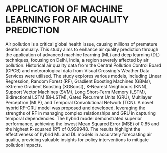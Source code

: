 # APPLICATION OF MACHINE LEARNING FOR AIR QUALITY PREDICTION
Air pollution is a critical global health issue, causing millions of premature deaths annually. This study aims to enhance air quality prediction through the application of advanced machine learning (ML) and deep learning (DL) techniques, focusing on Delhi, India, a region severely affected by air pollution. Historical air quality data from the Central Pollution Control Board (CPCB) and meteorological data from Visual Crossing's Weather Data Services were utilised. The study explores various models, including Linear Regression, Random Forest (RF), Gradient Boosting Machines (GBMs), eXtreme Gradient Boosting (XGBoost), K-Nearest Neighbours (KNN), Support Vector Machines (SVM), Long Short-Term Memory (LSTM), Bidirectional LSTM (Bi-LSTM), Gated Recurrent Units (GRU), Multilayer Perceptron (MLP), and Temporal Convolutional Network (TCN). A novel hybrid RF-GRU model was proposed and developed, leveraging the strengths of RF in managing complex relationships and GRU in capturing temporal dependencies. The hybrid model demonstrated superior performance, achieving the lowest Mean Squared Error (MSE) of 0.85 and the highest R-squared (R²) of 0.999948. The results highlight the effectiveness of hybrid ML and DL models in accurately forecasting air quality, providing valuable insights for policy interventions to mitigate pollution impacts.
